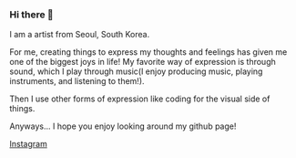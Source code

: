 ### Hi there 👋

I am a artist from Seoul, South Korea.

For me, creating things to express my thoughts and feelings has given me one of the biggest joys in life! My favorite way of expression is through sound, which I play through music(I enjoy producing music, playing instruments, and listening to them!).

Then I use other forms of expression like coding for the visual side of things.

Anyways... I hope you enjoy looking around my github page!

<a href="https://www.instagram.com/j00my/" target="_blank">Instagram</a>


